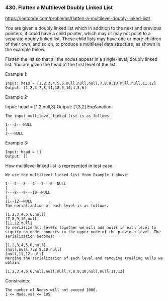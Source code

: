 ### 430. Flatten a Multilevel Doubly Linked List

https://leetcode.com/problems/flatten-a-multilevel-doubly-linked-list/


You are given a doubly linked list which in addition to the next and previous pointers, it could have a child pointer, which may or may not point to a separate doubly linked list. These child lists may have one or more children of their own, and so on, to produce a multilevel data structure, as shown in the example below.

Flatten the list so that all the nodes appear in a single-level, doubly linked list. You are given the head of the first level of the list.



Example 1:

    Input: head = [1,2,3,4,5,6,null,null,null,7,8,9,10,null,null,11,12]
    Output: [1,2,3,7,8,11,12,9,10,4,5,6]
    


Example 2:

Input: head = [1,2,null,3]
Output: [1,3,2]
    Explanation:
    
    The input multilevel linked list is as follows:
    
    1---2---NULL
    |
    3---NULL
Example 3:

    Input: head = []
    Output: []


How multilevel linked list is represented in test case:

    We use the multilevel linked list from Example 1 above:
    
    1---2---3---4---5---6--NULL
    |
    7---8---9---10--NULL
    |
    11--12--NULL
    The serialization of each level is as follows:
    
    [1,2,3,4,5,6,null]
    [7,8,9,10,null]
    [11,12,null]
    To serialize all levels together we will add nulls in each level to signify no node connects to the upper node of the previous level. The serialization becomes:
    
    [1,2,3,4,5,6,null]
    [null,null,7,8,9,10,null]
    [null,11,12,null]
    Merging the serialization of each level and removing trailing nulls we obtain:
    
    [1,2,3,4,5,6,null,null,null,7,8,9,10,null,null,11,12]


Constraints:

    The number of Nodes will not exceed 1000.
    1 <= Node.val <= 105